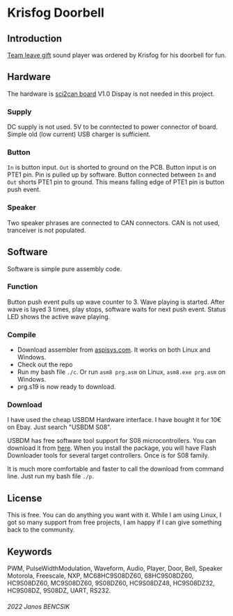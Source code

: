 # Krisfog Doorbell

## Introduction

[Team leave gift](https://github.com/butyi/tlg) sound player was ordered by Krisfog for his doorbell for fun.

## Hardware

The hardware is [sci2can board](https://github.com/butyi/sci2can) V1.0
Dispay is not needed in this project.

### Supply

DC supply is not used. 5V to be conntected to power connector of board. Simple old (low current) USB charger is sufficient. 

### Button

`In` is button input. `Out` is shorted to ground on the PCB.
Button input is on PTE1 pin. Pin is pulled up by software.
Button connected between `In` and `Out` shorts PTE1 pin to ground.
This means falling edge of PTE1 pin is button push event.

### Speaker

Two speaker phrases are connected to CAN connectors. CAN is not used, tranceiver is not populated.

## Software

Software is simple pure assembly code.

### Function

Button push event pulls up wave counter to 3. Wave playing is started.
After wave is layed 3 times, play stops, software waits for next push event.
Status LED shows the active wave playing.

### Compile

- Download assembler from [aspisys.com](http://www.aspisys.com/asm8.htm).
  It works on both Linux and Windows.
- Check out the repo
- Run my bash file `./c`.
  Or run `asm8 prg.asm` on Linux, `asm8.exe prg.asm` on Windows.
- prg.s19 is now ready to download.

### Download

I have used the cheap USBDM Hardware interface. I have bought it for 10€ on Ebay.
Just search "USBDM S08".

USBDM has free software tool support for S08 microcontrollers.
You can download it from [here](https://sourceforge.net/projects/usbdm/).
When you install the package, you will have Flash Downloader tools for several
target controllers. Once is for S08 family.

It is much more comfortable and faster to call the download from command line.
Just run my bash file `./p`.

## License

This is free. You can do anything you want with it.
While I am using Linux, I got so many support from free projects,
I am happy if I can give something back to the community.

## Keywords

PWM, PulseWidthModulation, Waveform, Audio, Player, Door, Bell, Speaker
Motorola, Freescale, NXP, MC68HC9S08DZ60, 68HC9S08DZ60, HC9S08DZ60, MC9S08DZ60,
9S08DZ60, HC9S08DZ48, HC9S08DZ32, HC9S08DZ, 9S08DZ, UART, RS232.

###### 2022 Janos BENCSIK


